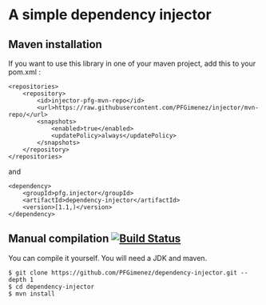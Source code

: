 # A simple dependency injector

## Maven installation

If you want to use this library in one of your maven project, add this to your pom.xml :

    <repositories>
        <repository>
            <id>injector-pfg-mvn-repo</id>
            <url>https://raw.githubusercontent.com/PFGimenez/injector/mvn-repo/</url>
            <snapshots>
                <enabled>true</enabled>
                <updatePolicy>always</updatePolicy>
            </snapshots>
        </repository>
    </repositories>

and

    <dependency>
        <groupId>pfg.injector</groupId>
        <artifactId>dependency-injector</artifactId>
        <version>[1.1,)</version>
    </dependency>

## Manual compilation [![Build Status](https://travis-ci.org/PFGimenez/dependency-injector.svg?branch=master)](https://travis-ci.org/PFGimenez/dependency-injector)

You can compile it yourself. You will need a JDK and maven.

    $ git clone https://github.com/PFGimenez/dependency-injector.git --depth 1
    $ cd dependency-injector
    $ mvn install
